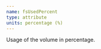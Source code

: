 ```yaml
---
name: fsUsedPercent
type: attribute
units: percentage (%)
---
```


Usage of the volume in percentage.